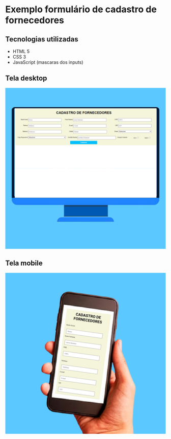 # Exemplo formulário de cadastro de fornecedores 
## Tecnologias utilizadas
* HTML 5
* CSS 3
* JavaScript (mascaras dos inputs)

## Tela desktop
 ![Tela Desktop](https://github.com/JhonatanNobreBarboza/exemplo-formulario-cadastro-empresa/blob/master/assets/img/1.png?raw=true)

## Tela mobile
 ![Tela Mobile](https://github.com/JhonatanNobreBarboza/exemplo-formulario-cadastro-empresa/blob/master/assets/img/2.png?raw=true)
